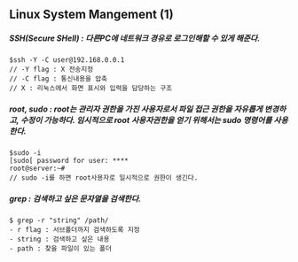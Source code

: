 ## Linux System Mangement (1) 

##### SSH(Secure SHell) : 다른PC에 네트워크 경유로 로그인해할 수 있게 해준다.
```
$ssh -Y -C user@192.168.0.0.1
// -Y flag : X 전송지정
// -C flag : 통신내용을 압축
// X : 리눅스에서 화면 표시와 입력을 담당하는 구조
```


##### root, sudo : root는 관리자 권한을 가진 사용자로서 파일 접근 권한을 자유롭게 변경하고, 수정이 가능하다. 임시적으로 root 사용자권한을 얻기 위해서는 sudo 명령어를 사용한다.

```
$sudo -i
[sudo[ password for user: ****
root@server:~#
// sudo -i를 하면 root사용자로 일시적으로 권한이 생긴다.
```


##### grep : 검색하고 싶은 문자열을 검색한다.
```
$ grep -r "string" /path/
- r flag : 서브폴더까지 검색하도록 지정
- string : 검색하고 싶은 내용
- path : 찾을 파일이 있는 폴더
```
